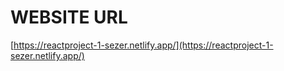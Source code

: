 # WEBSITE URL
[https://reactproject-1-sezer.netlify.app/](https://reactproject-1-sezer.netlify.app/)
